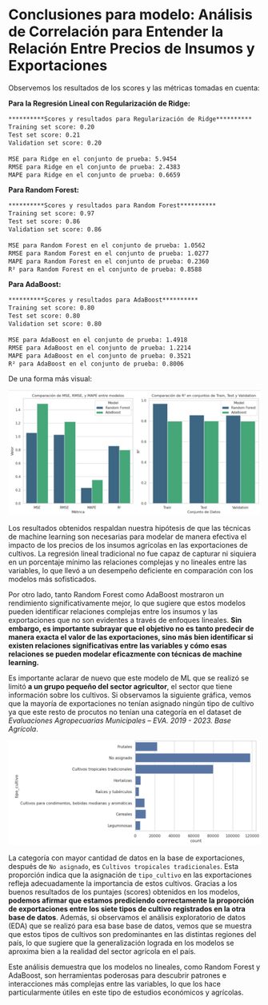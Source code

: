 # **Conclusiones para modelo: Análisis de Correlación para Entender la Relación Entre Precios de Insumos y Exportaciones**

Observemos los resultados de los scores y las métricas tomadas en cuenta:

**Para la Regresión Lineal con Regularización de Ridge:**

```
**********Scores y resultados para Regularización de Ridge**********
Training set score: 0.20
Test set score: 0.21
Validation set score: 0.20

MSE para Ridge en el conjunto de prueba: 5.9454
RMSE para Ridge en el conjunto de prueba: 2.4383
MAPE para Ridge en el conjunto de prueba: 0.6659

```

**Para Random Forest:**

```
**********Scores y resultados para Random Forest**********
Training set score: 0.97
Test set score: 0.86
Validation set score: 0.86

MSE para Random Forest en el conjunto de prueba: 1.0562
RMSE para Random Forest en el conjunto de prueba: 1.0277
MAPE para Random Forest en el conjunto de prueba: 0.2360
R² para Random Forest en el conjunto de prueba: 0.8588

```

**Para AdaBoost:**

```
**********Scores y resultados para AdaBoost**********
Training set score: 0.80
Test set score: 0.80
Validation set score: 0.80

MSE para AdaBoost en el conjunto de prueba: 1.4918
RMSE para AdaBoost en el conjunto de prueba: 1.2214
MAPE para AdaBoost en el conjunto de prueba: 0.3521
R² para AdaBoost en el conjunto de prueba: 0.8006
```
De una forma más visual:

![Métricas del Modelo](../metricas_modelo_1.jpg)

Los resultados obtenidos respaldan nuestra hipótesis de que las técnicas de machine learning son necesarias para modelar de manera efectiva el impacto de los precios de los insumos agrícolas en las exportaciones de cultivos. La regresión lineal tradicional no fue capaz de capturar ni siquiera en un porcentaje mínimo las relaciones complejas y no lineales entre las variables, lo que llevó a un desempeño deficiente en comparación con los modelos más sofisticados.

Por otro lado, tanto Random Forest como AdaBoost mostraron un rendimiento significativamente mejor, lo que sugiere que estos modelos pueden identificar relaciones complejas entre los insumos y las exportaciones que no son evidentes a través de enfoques lineales. **Sin embargo, es importante subrayar que el objetivo no es tanto predecir de manera exacta el valor de las exportaciones, sino más bien identificar si existen relaciones significativas entre las variables y cómo esas relaciones se pueden modelar eficazmente con técnicas de machine learning.**


Es importante aclarar de nuevo que este modelo de ML que se realizó se limitó **a un grupo pequeño del sector agricultor**, el sector que tiene información sobre los cultivos. Si observamos la siguiente gráfica, vemos que la mayoría de exportaciones no tenían asignado ningún tipo de cultivo ya que este resto de procutos no tenían una categoría en el dataset de *Evaluaciones Agropecuarias Municipales – EVA. 2019 - 2023. Base Agrícola*.

![Exportaciones Tipo Cultivo](../images/exportaciones_tipo_cultivo.jpg)



La categoría con mayor cantidad de datos en la base de exportaciones, después de `No asignado`, es `Cultivos tropicales tradicionales`. Esta proporción indica que la asignación de `tipo_cultivo` en las exportaciones refleja adecuadamente la importancia de estos cultivos. Gracias a los buenos resultados de los puntajes (scores) obtenidos en los modelos, **podemos afirmar que estamos prediciendo correctamente la proporción de exportaciones entre los siete tipos de cultivo registrados en la otra base de datos**. Además, si observamos el análisis exploratorio de datos (EDA) que se realizó para esa base base de datos, vemos que se muestra que estos tipos de cultivos son predominantes en las distintas regiones del país, lo que sugiere que la generalización lograda en los modelos se aproxima bien a la realidad del sector agrícola en el país.

Este análisis demuestra que los modelos no lineales, como Random Forest y AdaBoost, son herramientas poderosas para descubrir patrones e interacciones más complejas entre las variables, lo que los hace particularmente útiles en este tipo de estudios económicos y agrícolas.

